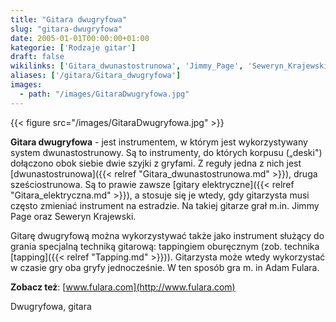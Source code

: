 ```yaml
---
title: "Gitara dwugryfowa"
slug: "gitara-dwugryfowa"
date: 2005-01-01T00:00:00+01:00
kategorie: ['Rodzaje gitar']
draft: false
wikilinks: ['Gitara_dwunastostrunowa', 'Jimmy_Page', 'Seweryn_Krajewski', 'gitara_elektryczna', 'grafika:GitaraDwugryfowa.jpg', 'tapping']
aliases: ['/gitara/Gitara_dwugryfowa']
images:
  - path: "/images/GitaraDwugryfowa.jpg"
---
```

{{< figure src="/images/GitaraDwugryfowa.jpg" >}}

**Gitara dwugryfowa** - jest instrumentem, w którym jest wykorzystywany
system dwunastostrunowy. Są to instrumenty, do których korpusu („deski")
dołączono obok siebie dwie szyjki z gryfami. Z reguły jedna z nich jest
[dwunastostrunowa]({{< relref "Gitara_dwunastostrunowa.md" >}}), druga
sześciostrunowa. Są to prawie zawsze [gitary
elektryczne]({{< relref "Gitara_elektryczna.md" >}}), a stosuje się je wtedy, gdy
gitarzysta musi często zmieniać instrument na estradzie. Na takiej
gitarze grał m.in. Jimmy Page<!-- link nie odnosił się do niczego: 'Gitara dwugryfowa' ('content/książka/Gitara_dwugryfowa.md') links to 'Jimmy_Page' ('content/książka/Jimmy_Page.md') and that does not exist --> oraz Seweryn
Krajewski<!-- link nie odnosił się do niczego: 'Gitara dwugryfowa' ('content/książka/Gitara_dwugryfowa.md') links to 'Seweryn_Krajewski' ('content/książka/Seweryn_Krajewski.md') and that does not exist -->.

Gitarę dwugryfową można wykorzystywać także jako instrument służący do
grania specjalną techniką gitarową: tappingiem oburęcznym (zob. technika
[tapping]({{< relref "Tapping.md" >}})). Gitarzysta może wtedy wykorzystać w
czasie gry oba gryfy jednocześnie. W ten sposób gra m. in Adam Fulara.

**Zobacz też**: [www.fulara.com](http://www.fulara.com)

Dwugryfowa, gitara<!-- link nie odnosił się do niczego: 'Gitara dwugryfowa' ('content/książka/Gitara_dwugryfowa.md') links to 'kategoria:rodzaje_gitar' ('content/książka/kategoria:rodzaje_gitar.md') and that does not exist -->